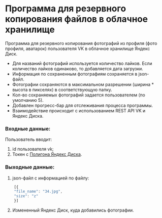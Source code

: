 # Программа для резервного копирования файлов в облачное хранилище

Программа для резервного копирования фотографий из профиля (фото профиля, аватарок) пользователя VK в облачное хранилище Яндекс Диск.  
 * Для названий фотографий используется количество лайков. Если количество лайков одинаково, то добавляется дата загрузки.
 * Информация по сохраненным фотографиям сохраняется в json-файл.
 * Фотографии сохраняются в максимальном разрешении (ширина * высота в пикселях) в соответствующую папку.
 * Кол-во сохраняемых фотографий задается пользователем (по умолчанию 5).
 * Добавлен прогресс-бар для отслеживания процесса программы.
 * Взаимодействие происходит с использованием REST API VK и Яндекс Диска.

### Входные данные:

Пользователь вводит:
1. id пользователя vk;
2. Токен с [Полигона Яндекс Диска](https://yandex.ru/dev/disk/poligon/).

### Выходные данные:

1. json-файл с информацией по файлу:
```javascript
    [{
    "file_name": "34.jpg",
    "size": "z"
    }]
```
2. Измененный Яндекс Диск, куда добавились фотографии.
​
